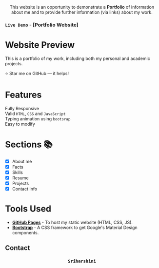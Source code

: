 <p align="center">This website is an opportunity to demonstrate a <b>Portfolio</b> of information about me and to provide further information (via links) about my work.<p>

  ### <code>Live Demo</code> - **[Portfolio Website]**

# Website Preview
  This is a portfolio of my work, including both my personal and academic projects.
  

:star:  Star me on GitHub — it helps!

# Features
 Fully Responsive\
 Valid `HTML`, `CSS` and `JavaScript`\
 Typing animation using `bootsrap`\
 Easy to modify
 
# Sections 📚
- [x] About me
- [x] Facts
- [x] Skills
- [x] Resume 
- [x] Projects 
- [x] Contact Info

# Tools Used
* [<b>GitHub Pages</b>](https://create-react-app.dev/docs/deployment/#github-pages) - To host my static website (HTML, CSS, JS).
* [<b>Bootstrap</b>](https://bootstrap.com/) - A CSS framework to get Google's Material Design components.


## Contact 
 <h3 align="center">
  <code> Sriharshini </code>
</h3>
  <p align="center"> 

  <a href="https://github.com/Sriharshini43">
  </a>

  <a href="https://www.linkedin.com/in/palaka-sriharshini-aa0781226/">
  </a>

</p>
